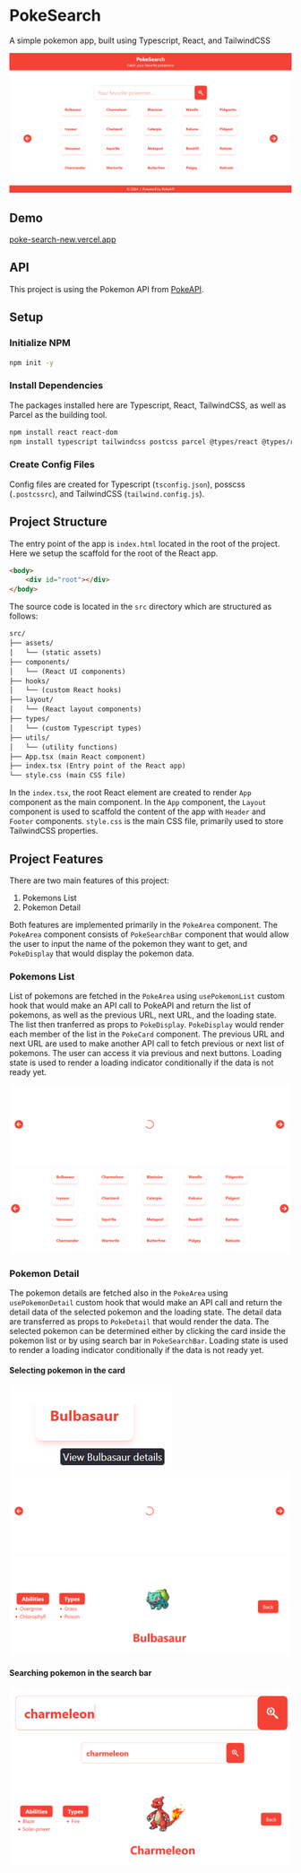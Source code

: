 # PokeSearch

A simple pokemon app, built using Typescript, React, and TailwindCSS

![PokeSearch landing page](./docs/poke-search.png)

## Demo

[poke-search-new.vercel.app](https://poke-search-new.vercel.app/)

## API

This project is using the Pokemon API from [PokeAPI](https://pokeapi.co/).

## Setup

### Initialize NPM

```bash
npm init -y
```

### Install Dependencies

The packages installed here are Typescript, React, TailwindCSS, as well as Parcel as the building tool.

```bash
npm install react react-dom
npm install typescript tailwindcss postcss parcel @types/react @types/react-dom --save-dev
```

### Create Config Files

Config files are created for Typescript (`tsconfig.json`), posscss (`.postcssrc`), and TailwindCSS (`tailwind.config.js`).

## Project Structure

The entry point of the app is `index.html` located in the root of the project. Here we setup the scaffold for the root of the React app.

```html
<body>
    <div id="root"></div>
</body>
```

The source code is located in the `src` directory which are structured as follows:

```md
src/
├── assets/
│   └── (static assets)
├── components/
│   └── (React UI components)
├── hooks/
│   └── (custom React hooks)
├── layout/
│   └── (React layout components)
├── types/
│   └── (custom Typescript types)
├── utils/
│   └── (utility functions)
├── App.tsx (main React component)
├── index.tsx (Entry point of the React app)
└── style.css (main CSS file)
```

In the `index.tsx`, the root React element are created to render `App` component as the main component. In the `App` component, the `Layout` component is used to scaffold the content of the app with `Header` and `Footer` components. `style.css` is the main CSS file, primarily used to store TailwindCSS properties.

## Project Features

There are two main features of this project:

1. Pokemons List
2. Pokemon Detail

Both features are implemented primarily in the `PokeArea` component. The `PokeArea` component consists of `PokeSearchBar` component that would allow the user to input the name of the pokemon they want to get, and `PokeDisplay` that would display the pokemon data.

### Pokemons List

List of pokemons are fetched in the `PokeArea` using `usePokemonList` custom hook that would make an API call to PokeAPI and return the list of pokemons, as well as the previous URL, next URL, and the loading state. The list then tranferred as props to `PokeDisplay`. `PokeDisplay` would render each member of the list in the `PokeCard` component. The previous URL and next URL are used to make another API call to fetch previous or next list of pokemons. The user can access it via previous and next buttons. Loading state is used to render a loading indicator conditionally if the data is not ready yet.

![Pokemon list loading](./docs/list-loading.png)
![Pokemons List](./docs/pokemon-list.png)

### Pokemon Detail

The pokemon details are fetched also in the `PokeArea` using `usePokemonDetail` custom hook that would make an API call and return the detail data of the selected pokemon and the loading state. The detail data are transferred as props to `PokeDetail` that would render the data. The selected pokemon can be determined either by clicking the card inside the pokemon list or by using search bar in `PokeSearchBar`. Loading state is used to render a loading indicator conditionally if the data is not ready yet.

#### Selecting pokemon in the card

![Select pokemon card](./docs/view-detail.png)
![Pokemon list loading](./docs/list-loading.png)
![Pokemon Detail](./docs/detail.png)

#### Searching pokemon in the search bar

![Search pokemon](./docs/search.png)
![Pokemon Detail](./docs/detail-1.png)
